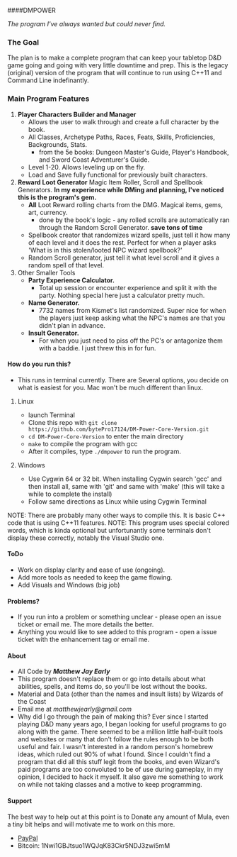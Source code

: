 ####DMPOWER

_The program I've always wanted but could never find._

### The Goal

The plan is to make a complete program that can keep your tabletop D&D game going and going with very little downtime and prep.
This is the legacy (original) version of the program that will continue to run using C++11 and Command Line indefinantly.

### Main Program Features

1. **Player Characters Builder and Manager**
    * Allows the user to walk through and create a full character by the book.
    * All Classes, Archetype Paths, Races, Feats, Skills, Proficiencies, Backgrounds, Stats.
        * from the 5e books: Dungeon Master's Guide, Player's Handbook, and Sword Coast Adventurer's Guide.
    * Level 1-20. Allows leveling up on the fly.
    * Load and Save fully functional for previously built characters.
2. **Reward Loot Generator** Magic Item Roller, Scroll and Spellbook Generators. **In my experience while DMing and planning, I've noticed this is the program's gem.**
    * **All** Loot Reward rolling charts from the DMG. Magical items, gems, art, currency.
        * done by the book's logic - any rolled scrolls are automatically ran through the Random Scroll Generator. **save tons of time**
    * Spellbook creator that randomizes wizard spells, just tell it how many of each level and it does the rest. Perfect for when a player asks 'What is in this stolen/looted NPC wizard spellbook?'
    * Random Scroll generator, just tell it what level scroll and it gives a random spell of that level.
3. Other Smaller Tools
    * **Party Experience Calculator.**
	   * Total up session or encounter experience and split it with the party. Nothing special here just a calculator pretty much.
    * **Name Generator.**
        * 7732 names from Kismet's list randomized. Super nice for when the players just keep asking what the NPC's names are that you didn't plan in advance.
    * **Insult Generator.**
	   * For when you just need to piss off the PC's or antagonize them with a baddie. I just threw this in for fun.

#### How do you run this?

* This runs in terminal currently. There are Several options, you decide on what is easiest for you. Mac won't be much different than linux.

1. Linux
    * launch Terminal
    * Clone this repo with ```git clone https://github.com/bytePro17124/DM-Power-Core-Version.git```
    * ```cd DM-Power-Core-Version``` to enter the main directory
    * ```make```  to compile the program with gcc
    * After it compiles, type ```./dmpower``` to run the program.

2. Windows
    * Use Cygwin 64 or 32 bit. When installing Cygwin search 'gcc' and then install all, same with 'git' and same with 'make'  (this will take a while to complete the install)
    * Follow same directions as Linux while using Cygwin Terminal

NOTE: There are probably many other ways to compile this. It is basic C++ code that is using C++11 features.
NOTE: This program uses special colored words, which is kinda optional but unfortunantly some terminals don't display these correctly, notably the Visual Studio one.

#### ToDo
* Work on display clarity and ease of use (ongoing).
* Add more tools as needed to keep the game flowing.
* Add Visuals and Windows (big job)

#### Problems?

* If you run into a problem or something unclear - please open an issue ticket or email me. The more details the better.
* Anything you would like to see added to this program - open a issue ticket with the enhancement tag or email me.


#### About

* All Code by **_Matthew Jay Early_**
* This program doesn't replace them or go into details about what abilities, spells, and items do, so you'll be lost without the books.
* Material and Data (other than the names and insult lists) by Wizards of the Coast
* Email me at _matthewjearly@gmail.com_
* Why did I go through the pain of making this? Ever since I started playing D&D many years ago, I began looking for useful programs to go along with the game. There seemed to be a million little half-built tools and websites or many that don't follow the rules enough to be both useful and fair. I wasn't interested in a random person's homebrew ideas, which ruled out 90% of what I found. Since I couldn't find a program that did all this stuff legit from the books, and even Wizard's paid programs are too convoluted to be of use during gameplay, in my opinion, I decided to hack it myself. It also gave me something to work on while not taking classes and a motive to keep programming.


#### Support
The best way to  help out at this point is to Donate any amount of Mula, even a tiny bit helps and will motivate me to work on this more.
* [PayPal](https://www.paypal.me/mattearly/)
* Bitcoin: 1Nwi1GBJtsuo1WQJqK83Ckr5NDJ3zwi5mM
